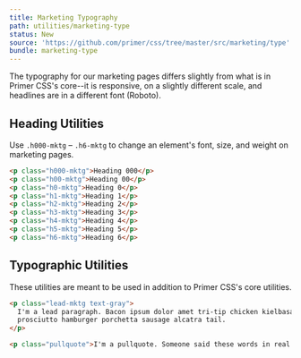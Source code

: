 ```yaml
---
title: Marketing Typography
path: utilities/marketing-type
status: New
source: 'https://github.com/primer/css/tree/master/src/marketing/type'
bundle: marketing-type
---
```


The typography for our marketing pages differs slightly from what is in Primer CSS's core--it is responsive, on a slightly different scale, and headlines are in a different font (Roboto).

## Heading Utilities

Use `.h000-mktg` – `.h6-mktg` to change an element's font, size, and weight on marketing pages.

```html live title="Heading Utilities"
<p class="h000-mktg">Heading 000</p>
<p class="h00-mktg">Heading 00</p>
<p class="h0-mktg">Heading 0</p>
<p class="h1-mktg">Heading 1</p>
<p class="h2-mktg">Heading 2</p>
<p class="h3-mktg">Heading 3</p>
<p class="h4-mktg">Heading 4</p>
<p class="h5-mktg">Heading 5</p>
<p class="h6-mktg">Heading 6</p>
```

## Typographic Utilities

These utilities are meant to be used in addition to Primer CSS's core utilities.

```html live title="Typographic Utilities"
<p class="lead-mktg text-gray">
  I'm a lead paragraph. Bacon ipsum dolor amet tri-tip chicken kielbasa, cow swine beef corned beef ground round
  prosciutto hamburger porchetta sausage alcatra tail.
</p>

<p class="pullquote">I'm a pullquote. Someone said these words in real life, and now they're on the internet</p>
```
